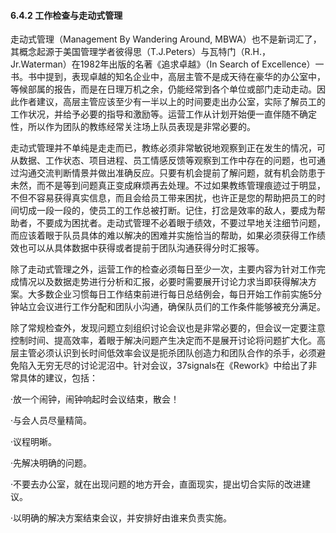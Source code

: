 #### 6.4.2 工作检查与走动式管理

走动式管理（Management By Wandering Around, MBWA）也不是新词汇了，其概念起源于美国管理学者彼得思（T.J.Peters）与瓦特门（R.H.，Jr.Waterman）在1982年出版的名著《追求卓越》（In Search of Excellence）一书。书中提到，表现卓越的知名企业中，高层主管不是成天待在豪华的办公室中，等候部属的报告，而是在日理万机之余，仍能经常到各个单位或部门走动走动。因此作者建议，高层主管应该至少有一半以上的时间要走出办公室，实际了解员工的工作状况，并给予必要的指导和激励等。运营工作从计划开始便一直伴随不确定性，所以作为团队的教练经常关注场上队员表现是非常必要的。

走动式管理并不单纯是走走而已，教练必须非常敏锐地观察到正在发生的情况，可从数据、工作状态、项目进程、员工情感反馈等观察到工作中存在的问题，也可通过沟通交流判断情景并做出准确反应。只要有机会提前了解问题，就有机会防患于未然，而不是等到问题真正变成麻烦再去处理。不过如果教练管理痕迹过于明显，不但不容易获得真实信息，而且会给员工带来困扰，也许正是您的帮助把员工的时间切成一段一段的，使员工的工作总被打断。记住，打岔是效率的敌人，要成为帮助者，不要成为困扰者。走动式管理不必着眼于绩效，不要过早地关注细节问题，而应该着眼于队员具体的难以解决的困难并实施恰当的帮助，如果必须获得工作绩效也可以从具体数据中获得或者提前于团队沟通获得分时汇报等。

除了走动式管理之外，运营工作的检查必须每日至少一次，主要内容为针对工作完成情况以及数据走势进行分析和汇报，必要时需要展开讨论力求当即获得解决方案。大多数企业习惯每日工作结束前进行每日总结例会，每日开始工作前实施5分钟站立会议进行工作分配和团队小沟通，确保队员们的工作条件能够被充分满足。

除了常规检查外，发现问题立刻组织讨论会议也是非常必要的，但会议一定要注意控制时间、提高效率，着眼于解决问题产生决定而不是展开讨论将问题扩大化。高层主管必须认识到长时间低效率会议是扼杀团队创造力和团队合作的杀手，必须避免陷入无穷无尽的讨论泥沼中。针对会议，37signals在《Rework》中给出了非常具体的建议，包括：

·放一个闹钟，闹钟响起时会议结束，散会！

·与会人员尽量精简。

·议程明晰。

·先解决明确的问题。

·不要去办公室，就在出现问题的地方开会，直面现实，提出切合实际的改进建议。

·以明确的解决方案结束会议，并安排好由谁来负责实施。
